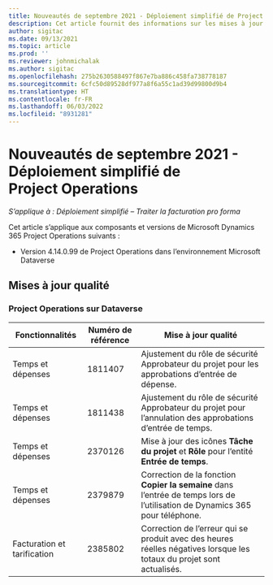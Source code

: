 ```yaml
---
title: Nouveautés de septembre 2021 - Déploiement simplifié de Project Operations
description: Cet article fournit des informations sur les mises à jour de qualité disponibles dans la version de septembre 2021 du déploiement simplifié de Project Operations.
author: sigitac
ms.date: 09/13/2021
ms.topic: article
ms.prod: ''
ms.reviewer: johnmichalak
ms.author: sigitac
ms.openlocfilehash: 275b2630588497f867e7ba886c458fa738778187
ms.sourcegitcommit: 6cfc50d89528df977a8f6a55c1ad39d99800d9b4
ms.translationtype: HT
ms.contentlocale: fr-FR
ms.lasthandoff: 06/03/2022
ms.locfileid: "8931281"
---
```

# <a name="whats-new-september-2021---project-operations-lite-deployment"></a>Nouveautés de septembre 2021 - Déploiement simplifié de Project Operations

_S’applique à : Déploiement simplifié – Traiter la facturation pro forma_

Cet article s’applique aux composants et versions de Microsoft Dynamics 365 Project Operations suivants :

  - Version 4.14.0.99 de Project Operations dans l’environnement Microsoft Dataverse


## <a name="quality-updates"></a>Mises à jour qualité

### <a name="project-operations-on-dataverse"></a>Project Operations sur Dataverse


| **Fonctionnalités** | **Numéro de référence** | **Mise à jour qualité** |
| --- | --- | --- |
| Temps et dépenses | 1811407 | Ajustement du rôle de sécurité Approbateur du projet pour les approbations d’entrée de dépense. |
| Temps et dépenses | 1811438 | Ajustement du rôle de sécurité Approbateur du projet pour l’annulation des approbations d’entrée de temps. |
| Temps et dépenses | 2370126 | Mise à jour des icônes **Tâche du projet** et **Rôle** pour l’entité **Entrée de temps**. |
| Temps et dépenses | 2379879 | Correction de la fonction **Copier la semaine** dans l’entrée de temps lors de l’utilisation de Dynamics 365 pour téléphone. |
| Facturation et tarification | 2385802 | Correction de l’erreur qui se produit avec des heures réelles négatives lorsque les totaux du projet sont actualisés.|
